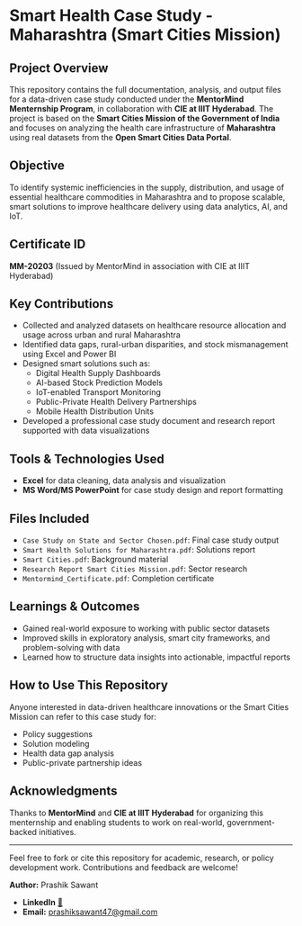 # Smart Health Case Study - Maharashtra (Smart Cities Mission)

## Project Overview
This repository contains the full documentation, analysis, and output files for a data-driven case study conducted under the **MentorMind Menternship Program**, in collaboration with **CIE at IIIT Hyderabad**. The project is based on the **Smart Cities Mission of the Government of India** and focuses on analyzing the health care infrastructure of **Maharashtra** using real datasets from the **Open Smart Cities Data Portal**.

## Objective
To identify systemic inefficiencies in the supply, distribution, and usage of essential healthcare commodities in Maharashtra and to propose scalable, smart solutions to improve healthcare delivery using data analytics, AI, and IoT.

## Certificate ID
**MM-20203** (Issued by MentorMind in association with CIE at IIIT Hyderabad)

## Key Contributions
- Collected and analyzed datasets on healthcare resource allocation and usage across urban and rural Maharashtra
- Identified data gaps, rural-urban disparities, and stock mismanagement using Excel and Power BI
- Designed smart solutions such as:
  - Digital Health Supply Dashboards
  - AI-based Stock Prediction Models
  - IoT-enabled Transport Monitoring
  - Public-Private Health Delivery Partnerships
  - Mobile Health Distribution Units
- Developed a professional case study document and research report supported with data visualizations

## Tools & Technologies Used
- **Excel** for data cleaning, data analysis and visualization
- **MS Word/MS PowerPoint** for case study design and report formatting

## Files Included
- `Case Study on State and Sector Chosen.pdf`: Final case study output
- `Smart Health Solutions for Maharashtra.pdf`: Solutions report
- `Smart Cities.pdf`: Background material
- `Research Report Smart Cities Mission.pdf`: Sector research
- `Mentormind_Certificate.pdf`: Completion certificate

## Learnings & Outcomes
- Gained real-world exposure to working with public sector datasets
- Improved skills in exploratory analysis, smart city frameworks, and problem-solving with data
- Learned how to structure data insights into actionable, impactful reports

## How to Use This Repository
Anyone interested in data-driven healthcare innovations or the Smart Cities Mission can refer to this case study for:
- Policy suggestions
- Solution modeling
- Health data gap analysis
- Public-private partnership ideas

## Acknowledgments
Thanks to **MentorMind** and **CIE at IIIT Hyderabad** for organizing this menternship and enabling students to work on real-world, government-backed initiatives.

---
Feel free to fork or cite this repository for academic, research, or policy development work. Contributions and feedback are welcome!

**Author:** Prashik Sawant
- **LinkedIn** [🔗](https://www.linkedin.com/in/prashik-sawant-ds/)
- **Email:** prashiksawant47@gmail.com

